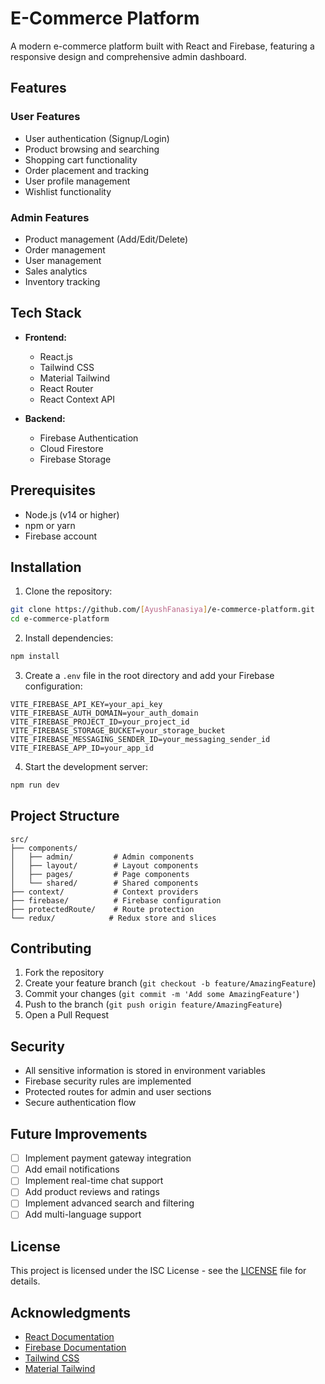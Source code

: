 # E-Commerce Platform

A modern e-commerce platform built with React and Firebase, featuring a responsive design and comprehensive admin dashboard.

## Features

### User Features
- User authentication (Signup/Login)
- Product browsing and searching
- Shopping cart functionality
- Order placement and tracking
- User profile management
- Wishlist functionality

### Admin Features
- Product management (Add/Edit/Delete)
- Order management
- User management
- Sales analytics
- Inventory tracking

## Tech Stack

- **Frontend:**
  - React.js
  - Tailwind CSS
  - Material Tailwind
  - React Router
  - React Context API

- **Backend:**
  - Firebase Authentication
  - Cloud Firestore
  - Firebase Storage

## Prerequisites

- Node.js (v14 or higher)
- npm or yarn
- Firebase account

## Installation

1. Clone the repository:
```bash
git clone https://github.com/[AyushFanasiya]/e-commerce-platform.git
cd e-commerce-platform
```

2. Install dependencies:
```bash
npm install
```

3. Create a `.env` file in the root directory and add your Firebase configuration:
```env
VITE_FIREBASE_API_KEY=your_api_key
VITE_FIREBASE_AUTH_DOMAIN=your_auth_domain
VITE_FIREBASE_PROJECT_ID=your_project_id
VITE_FIREBASE_STORAGE_BUCKET=your_storage_bucket
VITE_FIREBASE_MESSAGING_SENDER_ID=your_messaging_sender_id
VITE_FIREBASE_APP_ID=your_app_id
```

4. Start the development server:
```bash
npm run dev
```

## Project Structure

```
src/
├── components/
│   ├── admin/         # Admin components
│   ├── layout/        # Layout components
│   ├── pages/         # Page components
│   └── shared/        # Shared components
├── context/           # Context providers
├── firebase/          # Firebase configuration
├── protectedRoute/    # Route protection
└── redux/            # Redux store and slices
```

## Contributing

1. Fork the repository
2. Create your feature branch (`git checkout -b feature/AmazingFeature`)
3. Commit your changes (`git commit -m 'Add some AmazingFeature'`)
4. Push to the branch (`git push origin feature/AmazingFeature`)
5. Open a Pull Request

## Security

- All sensitive information is stored in environment variables
- Firebase security rules are implemented
- Protected routes for admin and user sections
- Secure authentication flow

## Future Improvements

- [ ] Implement payment gateway integration
- [ ] Add email notifications
- [ ] Implement real-time chat support
- [ ] Add product reviews and ratings
- [ ] Implement advanced search and filtering
- [ ] Add multi-language support

## License

This project is licensed under the ISC License - see the [LICENSE](LICENSE) file for details.

## Acknowledgments

- [React Documentation](https://reactjs.org/)
- [Firebase Documentation](https://firebase.google.com/docs)
- [Tailwind CSS](https://tailwindcss.com/)
- [Material Tailwind](https://material-tailwind.com/)
